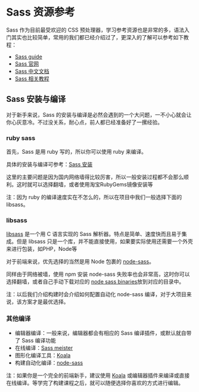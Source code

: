 # Sass 资源参考

Sass 作为目前最受欢迎的 CSS 预处理器，学习参考资源也是非常的多，语法入门其实也比较简单，常用的我们都已经介绍过了，更深入的了解可以参考如下教程：

- [Sass guide](https://www.w3cplus.com/sassguide/)
- [Sass 官网](http://sass-lang.com/)
- [Sass 中文文档](http://sass.bootcss.com/docs/sass-reference/)
- [Sass 相关教程](http://www.w3cplus.com/blog/tags/302.html)

## Sass 安装与编译

对于新手来说，Sass 的安装与编译是必然会遇到的一个大问题，一不小心就会让你心灰意冷。不过没关系，耐心点，前人都已经准备好了一摞经验。

### ruby sass

首先，Sass 是用 ruby 写的，所以你可以使用 ruby 来编译。

具体的安装与编译可参考：[Sass 安装](https://www.w3cplus.com/sassguide/install.html)

这里的主要问题是因为国内网络墙得比较厉害，所以一般安装过程都不会那么顺利。这时就可以选择翻墙，或者使用淘宝RubyGems镜像安装等

注：因为 ruby 的编译速度实在不怎么的，所以在项目中我们一般选择下面的 libsass。

### libsass

[libsass](http://sass-lang.com/libsass) 是一个用 C 语言实现的 Sass 解析器。特点是简单、速度快而且易于集成。但是 libsass 只是一个库，并不能直接使用，如果要实际使用还需要一个外壳来进行包装，如PHP，Node等

对于前端来说，优先选择的当然是用 Node 包裹的 [node-sass](http://sass-lang.com/libsass)。

同样由于网络被墙，使用 npm 安装 node-sass 失败率也会非常高，这时你可以选择翻墙，或者自己手动下载对应的
[node sass binaries](https://github.com/sass/node-sass-binaries)放到对应的目录中。

注：以后我们介绍构建时会介绍如何配置自动化 node-sass 编译，对于大项目来说，该方案才是最优选择。

### 其他编译

- 编辑器编译：一般来说，编辑器都会有相应的 Sass 编译插件，或默认就自带了 Sass 编译功能
- 在线编译：[Sass meister](https://www.sassmeister.com/)
- 图形化编译工具：[Koala](http://koala-app.com/index-zh.html)
- 构建自动化编译：[node-sass](http://sass-lang.com/libsass)

注：如果你是一个完全的前端新手，建议使用 [Koala](http://koala-app.com/index-zh.html) 或编辑器插件来编译或直接在线编译。等学完了构建课程之后，就可以随便选择你喜欢的方式进行编辑。